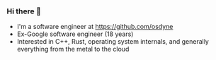 ### Hi there :wave:

* I'm a software engineer at https://github.com/osdyne
* Ex-Google software engineer (18 years)
* Interested in C++, Rust, operating system internals, and generally everything from the metal to the cloud

<!--
**devjgm/devjgm** is a ✨ _special_ ✨ repository because its `README.md` (this file) appears on your GitHub profile.

Here are some ideas to get you started:

- 🔭 I’m currently working on ...
- 🌱 I’m currently learning ...
- 👯 I’m looking to collaborate on ...
- 🤔 I’m looking for help with ...
- 💬 Ask me about ...
- 📫 How to reach me: ...
- 😄 Pronouns: ...
- ⚡ Fun fact: ...
-->
